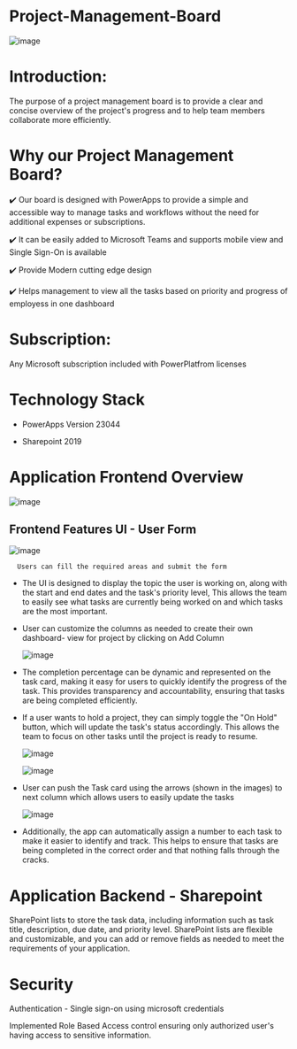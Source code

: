 # Project-Management-Board

![image](https://user-images.githubusercontent.com/48203727/236270888-2b133359-dc5c-4fb3-99e5-01f72944f8f9.png)

# Introduction:

The purpose of a project management board is to provide a clear and concise overview of the project's progress and to help team members collaborate more efficiently.

# Why our Project Management Board?

✔️ Our board is designed with PowerApps  to provide a simple and accessible way to manage tasks and workflows without the need for additional expenses or                     subscriptions.  
    
✔️ It can be easily added to Microsoft Teams and supports mobile view and Single Sign-On is available
    
✔️ Provide Modern cutting edge design
    
✔️ Helps management to view all the tasks based on priority and progress of employess in one dashboard 

# Subscription: 
  
  Any Microsoft subscription included with PowerPlatfrom licenses
  
# Technology Stack
  
  - PowerApps Version 23044

  - Sharepoint 2019
  
# Application Frontend Overview

  ![image](https://user-images.githubusercontent.com/48203727/236324140-4fce8eb8-51cf-469a-95e3-ece0bccfdff1.png)
    
   ## Frontend Features UI - User Form 
   ![image](https://user-images.githubusercontent.com/48203727/236324543-c2924151-c832-42a7-a59a-0f4f72922872.png)
    
      Users can fill the required areas and submit the form 
   -  The UI is designed to display the topic the user is working on, along with the start and end dates and the task's priority level, This allows the team to easily       see what tasks are currently being worked on and which tasks are the most important.
     
   - User can customize the columns as needed to create their own dashboard- view for project by clicking on Add Column
     
      ![image](https://user-images.githubusercontent.com/48203727/236326626-69790802-c17b-4f8e-80be-d5aea9de481a.png)
      
   -  The completion percentage can be dynamic and represented on the task card, making it easy for users to quickly identify the progress of the task. This provides         transparency and accountability, ensuring that tasks are being completed efficiently.
     
  -  If a user wants to hold a project, they can simply toggle the "On Hold" button, which will update the task's status accordingly. This allows the team to focus on       other tasks until the project is ready to resume.
   
      ![image](https://user-images.githubusercontent.com/48203727/236330335-f746aa8e-aa09-4059-a033-bdbf1ce3083a.png)
        
      ![image](https://user-images.githubusercontent.com/48203727/236330546-640c4745-f280-43db-832d-676409e86242.png) 
     
  - User can push the Task card using the arrows (shown in the images) to next column which allows users to easily update the tasks
    
      ![image](https://user-images.githubusercontent.com/48203727/236329200-19eb5916-5f85-4cde-8f19-84dc547b0619.png)  

    
           
   - Additionally, the app can automatically assign a number to each task to make it easier to identify and track. This helps to ensure that tasks are being completed       in the correct order and that nothing falls through the cracks.
    
 # Application Backend - Sharepoint 
    
  SharePoint lists to store the task data, including information such as task title, description, due date, and priority level. SharePoint lists are flexible and         customizable, and you can add or remove fields as needed to meet the requirements of your application.
  
 # Security 
 
  Authentication - Single sign-on using microsoft credentials 
  
  Implemented Role Based Access control ensuring only authorized user's having access to sensitive information.

 
 
   

    
    

  

     
    
   




